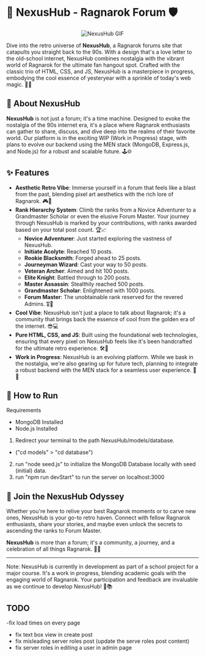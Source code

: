 # 🌌 NexusHub - Ragnarok Forum 🛡️

<p align="center">
  <img src="public/images/nexushub.gif" alt="NexusHub GIF">
</p>

Dive into the retro universe of **NexusHub**, a Ragnarok forums site that catapults you straight back to the 90s. With a design that's a love letter to the old-school internet, NexusHub combines nostalgia with the vibrant world of Ragnarok for the ultimate fan hangout spot. Crafted with the classic trio of HTML, CSS, and JS, NexusHub is a masterpiece in progress, embodying the cool essence of yesteryear with a sprinkle of today's web magic. 🎨✨

## 🚀 About NexusHub

**NexusHub** is not just a forum; it's a time machine. Designed to evoke the nostalgia of the 90s internet era, it's a place where Ragnarok enthusiasts can gather to share, discuss, and dive deep into the realms of their favorite world. Our platform is in the exciting WIP (Work in Progress) stage, with plans to evolve our backend using the MEN stack (MongoDB, Express.js, and Node.js) for a robust and scalable future. 🕹️🌐

## ✨ Features

- **Aesthetic Retro Vibe**: Immerse yourself in a forum that feels like a blast from the past, blending pixel art aesthetics with the rich lore of Ragnarok. 🎮👾
- **Rank Hierarchy System**: Climb the ranks from a Novice Adventurer to a Grandmaster Scholar or even the elusive Forum Master. Your journey through NexusHub is marked by your contributions, with ranks awarded based on your total post count. 🏆📈
  - **Novice Adventurer**: Just started exploring the vastness of NexusHub.
  - **Initiate Acolyte**: Reached 10 posts.
  - **Rookie Blacksmith**: Forged ahead to 25 posts.
  - **Journeyman Wizard**: Cast your way to 50 posts.
  - **Veteran Archer**: Aimed and hit 100 posts.
  - **Elite Knight**: Battled through to 200 posts.
  - **Master Assassin**: Stealthily reached 500 posts.
  - **Grandmaster Scholar**: Enlightened with 1000 posts.
  - **Forum Master**: The unobtainable rank reserved for the revered Admins. 🎖️👑
- **Cool Vibe**: NexusHub isn't just a place to talk about Ragnarok; it's a community that brings back the essence of cool from the golden era of the internet. 😎💻
- **Pure HTML, CSS, and JS**: Built using the foundational web technologies, ensuring that every pixel on NexusHub feels like it's been handcrafted for the ultimate retro experience. 🛠️🎨
- **Work in Progress**: NexusHub is an evolving platform. While we bask in the nostalgia, we're also gearing up for future tech, planning to integrate a robust backend with the MEN stack for a seamless user experience. 🚧🔧

## 🌟 How to Run

Requirements
- MongoDB Installed
- Node.js Installed

1. Redirect your terminal to the path NexusHub/models/database.
  - ("cd models" > "cd database")
2. run "node seed.js" to initialize the MongoDB Database locally with seed (initial) data.
3. run "npm run devStart" to run the server on localhost:3000 

## 🌟 Join the NexusHub Odyssey

Whether you're here to relive your best Ragnarok moments or to carve new ones, NexusHub is your go-to retro haven. Connect with fellow Ragnarok enthusiasts, share your stories, and maybe even unlock the secrets to ascending the ranks to Forum Master. 

**NexusHub** is more than a forum; it's a community, a journey, and a celebration of all things Ragnarok. 🌈💖

---

Note: NexusHub is currently in development as part of a school project for a major course. It's a work in progress, blending academic goals with the engaging world of Ragnarok. Your participation and feedback are invaluable as we continue to develop NexusHub! 🚀📚

## TODO
-fix load times on every page
- fix text box view in create post
- fix misleading server roles post (update the serve roles post content)
- fix server roles in editing a user in admin page